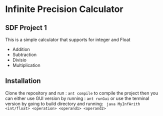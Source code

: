 # Infinite Precision Calculator
## SDF Project 1

This is a simple calculator that supports for integer and Float
- Addition
- Subtraction
- Divisio 
- Multiplication

## Installation
Clone the repository and run :
`ant compile` to compile the project
then you can either use GUI version by running :
`ant runGui`
or use the terminal version by going to build directory and running:
` java MyInfArith <int/float> <operation> <operand1> <operand2>`


